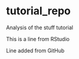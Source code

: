 # tutorial_repo
Analysis of the stuff tutorial

This is a line from RStudio

Line added from GitHub
